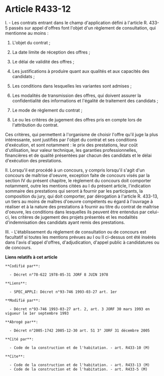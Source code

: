 # Article R433-12

I. - Les contrats entrant dans le champ d'application défini à l'article R. 433-5 passés sur appel d'offres font l'objet d'un
règlement de consultation, qui mentionne au moins :

1. L'objet du contrat ;

2. La date limite de réception des offres ;

3. Le délai de validité des offres ;

4. Les justifications à produire quant aux qualités et aux capacités des candidats ;

5. Les conditions dans lesquelles les variantes sont admises ;

6. Les modalités de transmission des offres, qui doivent assurer la confidentialité des informations et l'égalité de
traitement des candidats ;

7. Le mode de règlement du contrat ;

8. Le ou les critères de jugement des offres pris en compte lors de l'attribution du contrat.

Ces critères, qui permettent à l'organisme de choisir l'offre qu'il juge la plus intéressante, sont justifiés par l'objet du
contrat et ses conditions d'exécution, et sont notamment : le prix des prestations, leur coût d'utilisation, leur valeur
technique, les garanties professionnelles, financières et de qualité présentées par chacun des candidats et le délai
d'exécution des prestations.

II. Lorsqu'il est procédé à un concours, y compris lorsqu'il s'agit d'un concours de maîtrise d'oeuvre, exception faite de
concours visés par la section IV du présent chapitre, le règlement du concours doit comporter notamment, outre les mentions
citées au I du présent article, l'indication sommaire des prestations qui seront à fournir par les participants, la
composition du jury, qui doit comporter, par dérogation à l'article R. 433-13, un tiers au moins de maîtres d'oeuvre
compétents eu égard à l'ouvrage à réaliser et à la nature des prestations à fournir au titre du contrat de maîtrise d'oeuvre,
les conditions dans lesquelles ils peuvent être entendus par celui-ci, les critères de jugement des projets présentés et les
modalités d'indemnisation des candidats ayant remis des prestations.

III. - L'établissement du règlement de consultation ou de concours est facultatif si toutes les mentions prévues au I ou II
ci-dessus ont été insérés dans l'avis d'appel d'offres, d'adjudication, d'appel public à candidatures ou de concours.

**Liens relatifs à cet article**

	**Codifié par**:

	  - Décret n°78-622 1978-05-31 JORF 8 JUIN 1978

	**Liens**:

	  - SPEC_APPLI: Décret n°93-746 1993-03-27 art. 1er

	**Modifié par**:

	  - Décret n°93-746 1993-03-27 art. 2, art. 3 JORF 30 mars 1993 en vigueur le 1er septembre 1993

	**Abrogé par**:

	  - Décret n°2005-1742 2005-12-30 art. 51 3° JORF 31 décembre 2005

	**Cité par**:

	  - Code de la construction et de l'habitation. - art. R433-10 (M)

	**Cite**:

	  - Code de la construction et de l'habitation. - art. R433-13 (M)
	  - Code de la construction et de l'habitation. - art. R433-5 (M)
